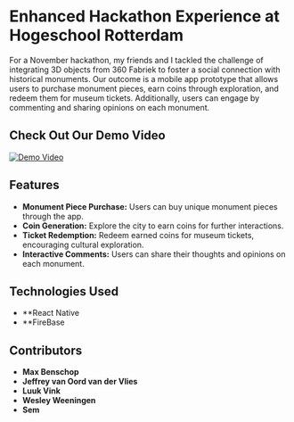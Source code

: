 # Enhanced Hackathon Experience at Hogeschool Rotterdam

For a November hackathon, my friends and I tackled the challenge of integrating 3D objects from 360 Fabriek to foster a social connection with historical monuments. Our outcome is a mobile app prototype that allows users to purchase monument pieces, earn coins through exploration, and redeem them for museum tickets. Additionally, users can engage by commenting and sharing opinions on each monument.

## Check Out Our Demo Video

[![Demo Video](https://i.stack.imgur.com/Vp2cE.png)](https://youtu.be/qJKYJixlgzA)

## Features
- **Monument Piece Purchase:** Users can buy unique monument pieces through the app.
- **Coin Generation:** Explore the city to earn coins for further interactions.
- **Ticket Redemption:** Redeem earned coins for museum tickets, encouraging cultural exploration.
- **Interactive Comments:** Users can share their thoughts and opinions on each monument.
  
## Technologies Used
- **React Native
- **FireBase


## Contributors
- **Max Benschop**
- **Jeffrey van Oord van der Vlies**
- **Luuk Vink**
- **Wesley Weeningen**
- **Sem**
